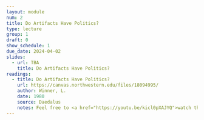 ```yaml
---
layout: module
num: 2
title: Do Artifacts Have Politics?
type: lecture
group: 1
draft: 0
show_schedule: 1
due_date: 2024-04-02
slides:
  - url: TBA
    title: Do Artifacts Have Politics?
readings:
  - title: Do Artifacts Have Politics?
    url: https://canvas.northwestern.edu/files/18094995/
    author: Winner, L.
    date: 1980
    source: Daedalus
    notes: Feel free to <a href="https://youtu.be/kicl0pXAJYQ">watch this video</a> as a primer (but not substitute!) to the article
---
```


